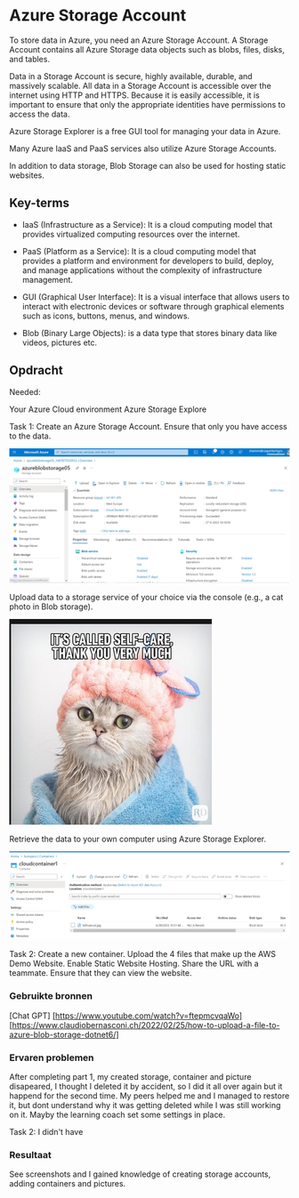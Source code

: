 # Azure Storage Account

To store data in Azure, you need an Azure Storage Account. A Storage Account contains all Azure Storage data objects such as blobs, files, disks, and tables.

Data in a Storage Account is secure, highly available, durable, and massively scalable. All data in a Storage Account is accessible over the internet using HTTP and HTTPS. Because it is easily accessible, it is important to ensure that only the appropriate identities have permissions to access the data.

Azure Storage Explorer is a free GUI tool for managing your data in Azure.

Many Azure IaaS and PaaS services also utilize Azure Storage Accounts.

In addition to data storage, Blob Storage can also be used for hosting static websites.


## Key-terms

- IaaS (Infrastructure as a Service): It is a cloud computing model that provides virtualized computing resources over the internet.

- PaaS (Platform as a Service):  It is a cloud computing model that provides a platform and environment for developers to build, deploy, and manage applications without the complexity of infrastructure management.

- GUI (Graphical User Interface): It is a visual interface that allows users to interact with electronic devices or software through graphical elements such as icons, buttons, menus, and windows.

- Blob (Binary Large Objects): is a data type that stores binary data like videos, pictures etc.

## Opdracht

Needed:

Your Azure Cloud environment 
Azure Storage Explore 

Task 1:
Create an Azure Storage Account. Ensure that only you have access to the data.

![azureblobstorage_05](/00_includes/Cloud/Opdracht%205/azureblobstorage_05.jpg)

Upload data to a storage service of your choice via the console (e.g., a cat photo in Blob storage).

![Selfcarecat](/00_includes/Cloud/Opdracht%205/Selfcarecat.jpg)

Retrieve the data to your own computer using Azure Storage Explorer. 

![pic_uploaded_cloudcontainer](/00_includes/Cloud/Opdracht%205/pic_uploaded_cloudcontainer.jpg)

Task 2:
Create a new container.
Upload the 4 files that make up the AWS Demo Website.
Enable Static Website Hosting.
Share the URL with a teammate. Ensure that they can view the website.



### Gebruikte bronnen

[Chat GPT]
[https://www.youtube.com/watch?v=ftepmcvqaWo]
[https://www.claudiobernasconi.ch/2022/02/25/how-to-upload-a-file-to-azure-blob-storage-dotnet6/]



### Ervaren problemen

After completing part 1, my created storage, container and picture disapeared, I thought I deleted it by accident, so I did it all over again but it happend for the second time. My peers helped me and I managed to restore it, but dont understand why it was getting deleted while I was still working on it. Mayby the learning coach set some settings in place.

Task 2: I didn't have 


### Resultaat

See screenshots and I gained knowledge of creating storage accounts, adding containers and pictures.